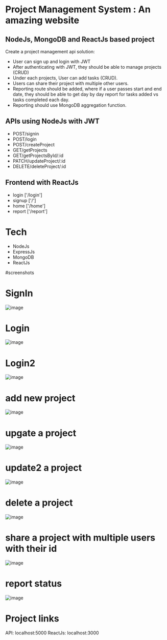 # __Project Management System : An amazing website__
## NodeJs, MongoDB and ReactJs based project
Create a project management api solution:
- User can sign up and login with JWT
- After authenticating with JWT, they should be able to manage projects (CRUD)
- Under each projects, User can add tasks (CRUD).
- Users can share their project with multiple other users.
- Reporting route should be added, where if a user passes start and end date, they should be able to get day by day report for tasks added vs tasks completed each day.
- Reporting should use MongoDB aggregation function.

## APIs using NodeJs with JWT
- POST/signin
- POST/login
- POST/createProject
- GET/getProjects
- GET/getProjectsById/:id
- PATCH/updateProject/:id
- DELETE/deleteProject/:id

## Frontend with ReactJs
- login ['/login']
- signup ['/']
- home ['/home']
- report ['/report']

# Tech
- NodeJs
- ExpressJs
- MongoDB
- ReactJs

#screenshots
# SignIn
![image](https://github.com/Yashaswi-Anand/Project-Management-System/blob/master/screenshots/signup.png)

# Login
![image](https://github.com/Yashaswi-Anand/Project-Management-System/blob/master/screenshots/login.png)

# Login2
![image](https://github.com/Yashaswi-Anand/Project-Management-System/blob/master/screenshots/login2.png)

# add new project
![image](https://github.com/Yashaswi-Anand/Project-Management-System/blob/master/screenshots/added.png)

# upgate a project
![image](https://github.com/Yashaswi-Anand/Project-Management-System/blob/master/screenshots/update.png)

# update2 a project
![image](https://github.com/Yashaswi-Anand/Project-Management-System/blob/master/screenshots/update2.png)

# delete a project
![image](https://github.com/Yashaswi-Anand/Project-Management-System/blob/master/screenshots/delete.png)

# share a project with multiple users with their id
![image](https://github.com/Yashaswi-Anand/Project-Management-System/blob/master/screenshots/share.png)

# report status
![image](https://github.com/Yashaswi-Anand/Project-Management-System/blob/master/screenshots/report.png)

# Project links
API: localhost:5000
ReactJs: localhost:3000